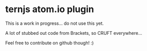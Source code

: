 # ternjs atom.io plugin

This is a work in progress... do not use this yet. 

A lot of stubbed out code from Brackets, so CRUFT everywhere...

Feel free to contribute on github though! :)
